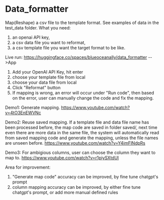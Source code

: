# Data_formatter

Map(Reshape) a csv file to the template format. See examples of data in the test_data folder.
What you need: 
1. an openai API key, 
2. a csv data file you want to reformat, 
3. a csv template file you want the target format to be like.

Live run: https://huggingface.co/spaces/blueoceanally/data_formatter -->App

1. Add your OpenAI API Key, hit enter
2. choose your template file from local
3. choose your data file from local
4. Click "Reformat" button
5. If mapping is wrong, an error will occur under "Run code", then based on the error, user can manually change the code and fix the mapping.

 
Demo1: Generate mapping.
https://www.youtube.com/watch?v=4tO3EnEWVNc

Demo2: Reuse saved mapping. If a template file and data file name has been processed before, the map code are saved in folder saved/, next time even there are more data in the same file, the system will automatically read from saved mapping code and generate the mapping, unless the file names are unseen before.
https://www.youtube.com/watch?v=Y4imFlNdpRs

Demo3: For ambigious columns, user can choose the column they want to map to.
https://www.youtube.com/watch?v=r1piySXtdUI

Area for improvement:
1. "Generate map code" accuracy can be improved, by fine tune chatgpt's prompt
2. column mapping accuracy can be improved, by either fine tune chatgpt's prompt, or add more manual defined rules



